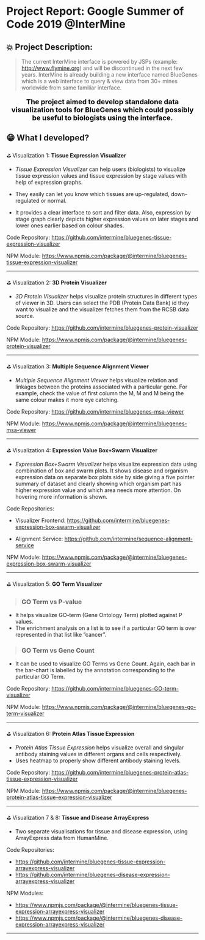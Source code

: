 # Project Report: Google Summer of Code 2019 @InterMine

## 💥 Project Description:

> The current InterMine interface is powered by JSPs (example: http://www.flymine.org) and will be discontinued in the next few years. InterMine is already building a new interface named BlueGenes which is a web interface to query & view data from 30+ mines worldwide from same familiar interface.

<p style="font-size: 18px; text-align: center; color: black">
<b>The project aimed to develop standalone data visualization tools for BlueGenes which could possibly be useful to biologists using the interface.</b>
</p>

## 😁 What I developed?

<p class="viz-heading">⛳️ Visualization 1: <b>Tissue Expression Visualizer</b></p>

- _Tissue Expression Visualizer_ can help users (biologists) to visualize tissue expression values and tissue expression by stage values with help of expression graphs.

- They easily can let you know which tissues are up-regulated, down-regulated or normal.

- It provides a clear interface to sort and filter data. Also, expression by stage graph clearly depicts higher expression values on later stages and lower ones earlier based on colour shades.

Code Repository: https://github.com/intermine/bluegenes-tissue-expression-visualizer

NPM Module: https://www.npmjs.com/package/@intermine/bluegenes-tissue-expression-visualizer

---

<p class="viz-heading">⛳️ Visualization 2: <b>3D Protein Visualizer</b></p>

- _3D Protein Visualizer_ helps visualize protein structures in different types of viewer in 3D. Users can select the PDB (Protein Data Bank) id they want to visualize and the visualizer fetches them from the RCSB data source.

Code Repository: https://github.com/intermine/bluegenes-protein-visualizer

NPM Module: https://www.npmjs.com/package/@intermine/bluegenes-protein-visualizer

---

<p class="viz-heading">⛳️ Visualization 3: <b>Multiple Sequence Alignment Viewer</b></p>

- _Multiple Sequence Alignment Viewer_ helps visualize relation and linkages between the proteins associated with a particular gene. For example, check the value of first column the M, M and M being the same colour makes it more eye catching.

Code Repository: https://github.com/intermine/bluegenes-msa-viewer

NPM Module: https://www.npmjs.com/package/@intermine/bluegenes-msa-viewer

---

<p class="viz-heading">⛳️ Visualization 4: <b>Expression Value Box+Swarm Visualizer</b></p>

- _Expression Box+Swarm Visualizer_ helps visualize expression data using combination of box and swarm plots. It shows disease and organism expression data on separate box plots side by side giving a five pointer summary of dataset and clearly showing which organism part has higher expression value and which area needs more attention. On hovering more information is shown.


Code Repositories:

- Visualizer Frontend: https://github.com/intermine/bluegenes-expression-box-swarm-visualizer

- Alignment Service: https://github.com/intermine/sequence-alignment-service

NPM Module: https://www.npmjs.com/package/@intermine/bluegenes-expression-box-swarm-visualizer

---

<p class="viz-heading">⛳️ Visualization 5: <b>GO Term Visualizer</b></p>

> ### GO Term vs P-value

- It helps visualize GO-term  (Gene Ontology Term) plotted against P values.
- The enrichment analysis on a list is to see if a particular GO term is over represented in that list like “cancer”.

> ### GO Term vs Gene Count

- It can be used to visualize GO Terms vs Gene Count. Again, each bar in the bar-chart is labelled by the annotation corresponding to the particular GO Term.


Code Repository: https://github.com/intermine/bluegenes-GO-term-visualizer

NPM Module: https://www.npmjs.com/package/@intermine/bluegenes-go-term-visualizer

---

<p class="viz-heading">⛳️ Visualization 6: <b>Protein Atlas Tissue Expression</b></p>

- _Protein Atlas Tissue Expression_ helps visualize overall and singular antibody staining values in different organs and cells respectively.
- Uses heatmap to properly show different antibody staining levels.

Code Repository: https://github.com/intermine/bluegenes-protein-atlas-tissue-expression-visualizer

NPM Module: https://www.npmjs.com/package/@intermine/bluegenes-protein-atlas-tissue-expression-visualizer

---

<p class="viz-heading">⛳️ Visualization 7 & 8: <b>Tissue and Disease ArrayExpress</b></p>

- Two separate visualisations for tissue and disease expression, using ArrayExpress data from HumanMine.

Code Repositories:
- https://github.com/intermine/bluegenes-tissue-expression-arrayexpress-visualizer
- https://github.com/intermine/bluegenes-disease-expression-arrayexpress-visualizer

NPM Modules:
- https://www.npmjs.com/package/@intermine/bluegenes-tissue-expression-arrayexpress-visualizer
- https://www.npmjs.com/package/@intermine/bluegenes-disease-expression-arrayexpress-visualizer

---
